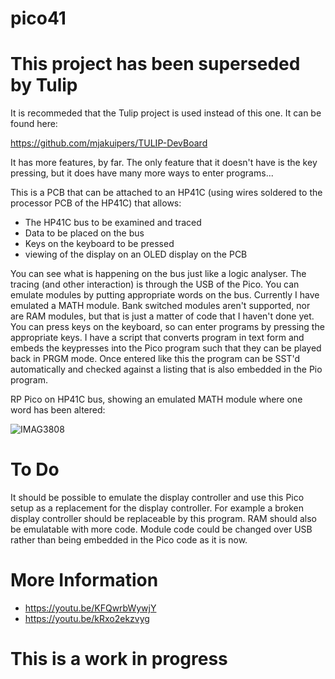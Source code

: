 # pico41

This project has been superseded by Tulip
=========================================

It is recommeded that the Tulip project is used instead of this one. It can be found here:

https://github.com/mjakuipers/TULIP-DevBoard

It has more features, by far. The only feature that it doesn't have is the key pressing, but it does have many more ways to enter programs...

This is a PCB that can be attached to an HP41C (using wires soldered to the processor PCB of the HP41C) that allows:

* The HP41C bus to be examined and traced
* Data to be placed on the bus
* Keys on the keyboard to be pressed
* viewing of the display on an OLED display on the PCB

You can see what is happening on the bus just like a logic analyser. The tracing (and other interaction) is through the USB of the Pico.
You can emulate modules by putting appropriate words on the bus. Currently I have emulated a MATH module. Bank switched modules aren't supported, nor are RAM modules, but that is just a matter of code that I haven't done yet.
You can press keys on the keyboard, so can enter programs by pressing the appropriate keys. I have a script that converts program in text form and embeds the keypresses into the Pico program such that they can be played back in PRGM mode. Once entered like this the program can be SST'd automatically and checked against a listing that is also embedded in the Pio program.

RP Pico on HP41C bus, showing an emulated MATH module where one word has been altered:

![IMAG3808](https://github.com/blackjetrock/pico41/assets/31587992/99990ba1-36e3-475d-b32e-8eb049ce69e9)

To Do
=====

It should be possible to emulate the display controller and use this Pico setup as a replacement for the display controller. For example a broken display controller should be replaceable by this program.
RAM should also be emulatable with more code.
Module code could be changed over USB rather than being embedded in the Pico code as it is now.


More Information
================

* https://youtu.be/KFQwrbWywjY
* https://youtu.be/kRxo2ekzvyg

This is a work in progress
==========================
